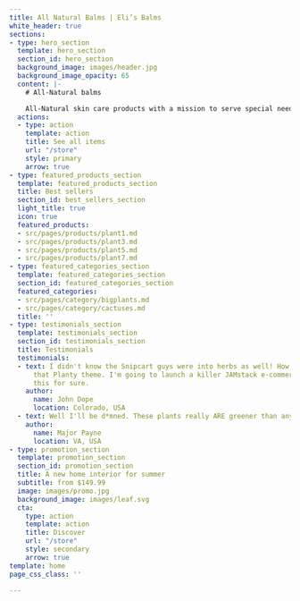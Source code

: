 ```yaml
---
title: All Natural Balms | Eli’s Balms
white_header: true
sections:
- type: hero_section
  template: hero_section
  section_id: hero_section
  background_image: images/header.jpg
  background_image_opacity: 65
  content: |-
    # All-Natural balms

    All-Natural skin care products with a mission to serve special needs familes
  actions:
  - type: action
    template: action
    title: See all items
    url: "/store"
    style: primary
    arrow: true
- type: featured_products_section
  template: featured_products_section
  title: Best sellers
  section_id: best_sellers_section
  light_title: true
  icon: true
  featured_products:
  - src/pages/products/plant1.md
  - src/pages/products/plant3.md
  - src/pages/products/plant5.md
  - src/pages/products/plant7.md
- type: featured_categories_section
  template: featured_categories_section
  section_id: featured_categories_section
  featured_categories:
  - src/pages/category/bigplants.md
  - src/pages/category/cactuses.md
  title: ''
- type: testimonials_section
  template: testimonials_section
  section_id: testimonials_section
  title: Testimonials
  testimonials:
  - text: I didn't know the Snipcart guys were into herbs as well! How beautiful is
      that Planty theme. I'm going to launch a killer JAMstack e-commerce store using
      this for sure.
    author:
      name: John Dope
      location: Colorado, USA
  - text: Well I'll be d*mned. These plants really ARE greener than any of my recruits.
    author:
      name: Major Payne
      location: VA, USA
- type: promotion_section
  template: promotion_section
  section_id: promotion_section
  title: A new home interior for summer
  subtitle: from $149.99
  image: images/promo.jpg
  background_image: images/leaf.svg
  cta:
    type: action
    template: action
    title: Discover
    url: "/store"
    style: secondary
    arrow: true
template: home
page_css_class: ''

---
```

